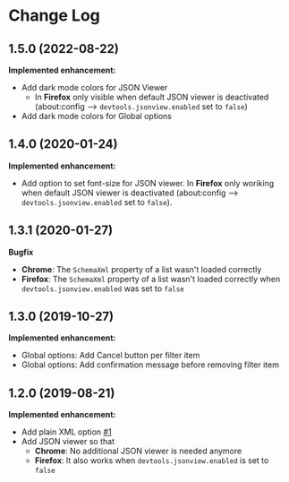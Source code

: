 # Change Log
## 1.5.0 (2022-08-22)
**Implemented enhancement:**
* Add dark mode colors for JSON Viewer
    * In **Firefox** only visible when default JSON viewer is deactivated (about:config --> `devtools.jsonview.enabled`  set to `false`)
* Add dark mode colors for Global options

## 1.4.0 (2020-01-24)
**Implemented enhancement:**
* Add option to set font-size for JSON viewer. In **Firefox** only woriking when default JSON viewer is deactivated (about:config --> `devtools.jsonview.enabled`  set to `false`).

## 1.3.1 (2020-01-27)
**Bugfix**
* **Chrome**: The `SchemaXml` property of a list wasn't loaded correctly
* **Firefox**: The `SchemaXml` property of a list wasn't loaded correctly when `devtools.jsonview.enabled` was set to `false`

## 1.3.0 (2019-10-27)
**Implemented enhancement:**
* Global options: Add Cancel button per filter item
* Global options: Add confirmation message before removing filter item

## 1.2.0 (2019-08-21)
**Implemented enhancement:**
* Add plain XML option [\#1](https://github.com/ddesch/SP-REST-JSON/issues/1)
* Add JSON viewer so that
    * **Chrome**: No additional JSON viewer is needed anymore
    * **Firefox**: It also works when `devtools.jsonview.enabled` is set to `false`